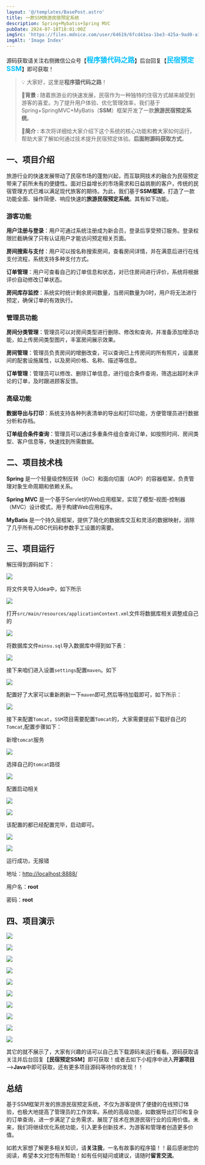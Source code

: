 ```yaml
---
layout: '@/templates/BasePost.astro'
title: 一款SSM旅游民宿预定系统
description: Spring+Mybatis+Spring MVC
pubDate: 2024-07-18T18:01:00Z
imgSrc: 'https://files.mdnice.com/user/64619/6fcd41ea-1be3-425a-9ad0-a1fd73e62f60.jpg'
imgAlt: 'Image Index'
---
```


<meta name="referrer" content="no-referrer" />



源码获取请关注右侧微信公众号【<span style="font-weight: bold;text-align:left;font-size: 18px;color:#00bfff">程序猿代码之路</span>】后台回复【<span style="font-weight: bold;text-align:left;font-size: 18px;color:#00bfff">民宿预定SSM</span>】即可获取！


>💡 大家好，这里是**程序猿代码之路**！
> 
><strong>💐背景 : </strong>随着旅游业的快速发展，民宿作为一种独特的住宿方式越来越受到游客的喜爱。为了提升用户体验、优化管理效率，我们基于Spring+SpringMVC+MyBatis（**SSM**）框架开发了一款**旅游民宿预定系统**。
>
><strong>🤟简介 : </strong>本次将详细给大家介绍下这个系统的核心功能和教大家如何运行，帮助大家了解如何通过技术提升民宿预定体验。**后面附源码获取方式**。

## 一、项目介绍

旅游行业的快速发展带动了民宿市场的蓬勃兴起，而互联网技术的融合为民宿预定带来了前所未有的便捷性。面对日益增长的市场需求和日益挑剔的客户，传统的民宿管理方式已难以满足现代旅客的期待。为此，我们基于**SSM框架**，打造了一款功能全面、操作简便、响应快速的**旅游民宿预定系统**。其有如下功能。

### 游客功能
**用户注册与登录**：用户可通过系统注册成为新会员，登录后享受预订服务。登录权限拦截确保了只有认证用户才能访问预定相关页面。

**房间搜索与支付**：用户可以按名称搜索房间，查看房间详情，并在满意后进行在线支付流程，系统支持多种支付方式。

**订单管理**：用户可查看自己的订单信息和状态，对已住房间进行评价，系统将根据评价自动修改订单状态。

**房间库存监控**：系统实时统计剩余房间数量，当房间数量为0时，用户将无法进行预定，确保订单的有效执行。

### 管理员功能
**房间分类管理**：管理员可以对房间类型进行删除、修改和查询，并准备添加增添功能，如上传房间类型图片，丰富房间展示效果。

**房间管理**：管理员负责房间的增删改查，可以查询已上传房间的所有照片，设置房间的配套设施属性，以及房间价格、名称、描述等信息。

**订单管理**：管理员可以修改、删除订单信息，进行组合条件查询，筛选出超时未评论的订单，及时跟进顾客反馈。

### 高级功能
**数据导出与打印**：系统支持各种列表清单的导出和打印功能，方便管理员进行数据分析和存档。

**订单组合条件查询**：管理员可以通过多重条件组合查询订单，如按照时间、房间类型、客户信息等，快速找到所需数据。

## 二、项目技术栈


**Spring** 是一个轻量级控制反转（IoC）和面向切面（AOP）的容器框架，负责管理对象生命周期和依赖关系。

**Spring MVC** 是一个基于Servlet的Web应用框架，实现了模型-视图-控制器（MVC）设计模式，用于构建Web应用程序。

**MyBatis** 是一个持久层框架，提供了简化的数据库交互和灵活的数据映射，消除了几乎所有JDBC代码和参数手工设置的需要。

## 三、项目运行

解压得到源码如下：

![](https://files.mdnice.com/user/64619/25fc82bf-5012-4def-b1ab-06baf76b347c.png)


将文件夹导入Idea中，如下所示


![](https://files.mdnice.com/user/64619/264e0b51-1b4f-45e8-a94c-72e2e90b67da.jpg)


打开`src/main/resources/applicationContext.xml`文件将数据库相关调整成自己的

![](https://files.mdnice.com/user/64619/ca077f01-85c4-4b25-804d-839b570b94b2.png)


将数据库文件`minsu.sql`导入数据库中得到如下表：

![](https://files.mdnice.com/user/64619/b9794f9e-d7b5-4214-a91b-45cafd82cdc4.png)


接下来咱们进入设置`settings`配置`maven`。如下

![](https://files.mdnice.com/user/64619/ca6a3c89-709b-4ccc-b730-e2a9a75037be.png)

配置好了大家可以重新刷新一下`maven`即可,然后等待加载即可，如下所示：


![](https://files.mdnice.com/user/64619/a12ad564-5874-4368-a9bd-183621cc6127.png)

接下来配置`Tomcat`，`SSM`项目需要配置`Tomcat`的，大家需要提前下载好自己的`Tomcat`,配置步骤如下：

新增`tomcat`服务

![](https://files.mdnice.com/user/64619/351871a7-f516-4648-ac0d-ee11ce39c3f4.png)

选择自己的`tomcat`路径

![](https://files.mdnice.com/user/64619/bbb65363-16c3-427f-ba0d-ec51029fe5fd.png)

配置启动相关

![](https://files.mdnice.com/user/64619/979a9566-92de-4f74-bbe0-1348f8d99361.png)


![](https://files.mdnice.com/user/64619/889be8df-286b-4bbf-b7ea-7a8a7c687b68.png)



该配置的都已经配置完毕，启动即可。

![](https://files.mdnice.com/user/64619/2de6bad7-0318-4083-9389-1538dc624106.png)

![](https://files.mdnice.com/user/64619/1c916ff0-0fa8-4cbd-b958-d3bd8631ad30.png)

运行成功，无报错

地址：[http://localhost:8888/](http://localhost:8888/)

用户名：**root**

密码：**root**

## 四、项目演示

![](https://files.mdnice.com/user/64619/6fcd41ea-1be3-425a-9ad0-a1fd73e62f60.jpg)

![](https://files.mdnice.com/user/64619/1f15f18a-322b-44ce-992b-a5354571a1a0.png)

![](https://files.mdnice.com/user/64619/ce4900a8-4bdf-4c10-9e60-cfe6d8beea80.png)

![](https://files.mdnice.com/user/64619/4e08d773-5fa4-47e7-9d7e-988234d0ee3e.png)


![](https://files.mdnice.com/user/64619/3884403b-2a89-4d4f-80c8-7e73e787d890.png)


![](https://files.mdnice.com/user/64619/e168bd7a-6a9d-46d3-a1ea-0c030737a0c5.png)


![](https://files.mdnice.com/user/64619/33a61be7-26f9-40a1-b602-20759c9c7229.png)


![](https://files.mdnice.com/user/64619/8ea71a64-a620-4177-bf3d-a6b27129374c.png)


![](https://files.mdnice.com/user/64619/ab0e69f0-7f2d-4044-a1b0-f709db106838.png)


![](https://files.mdnice.com/user/64619/cc36baad-de6f-4ff5-aa52-b27b26515408.png)

其它的就不展示了，大家有兴趣的话可以自己去下载源码来运行看看。源码获取请关注并后台回复【**民宿预定SSM**】即可获取！或者去如下小程序中进入**开源项目**—>**Java**中即可获取，还有更多项目源码等待你的发现！！


## 总结
基于SSM框架开发的旅游民宿预定系统，不仅为游客提供了便捷的在线预订体验，也极大地提高了管理员的工作效率。系统的高级功能，如数据导出打印和复杂的订单查询，进一步满足了业务需求，展现了技术在旅游民宿行业的应用价值。未来，我们将继续优化系统功能，引入更多创新技术，为游客和管理者创造更多价值。

如若大家想了解更多相关知识，请**关注我**，一名有故事的程序猿！！最后感谢您的阅读，希望本文对您有所帮助！如有任何疑问或建议，请随时**留言交流**。
